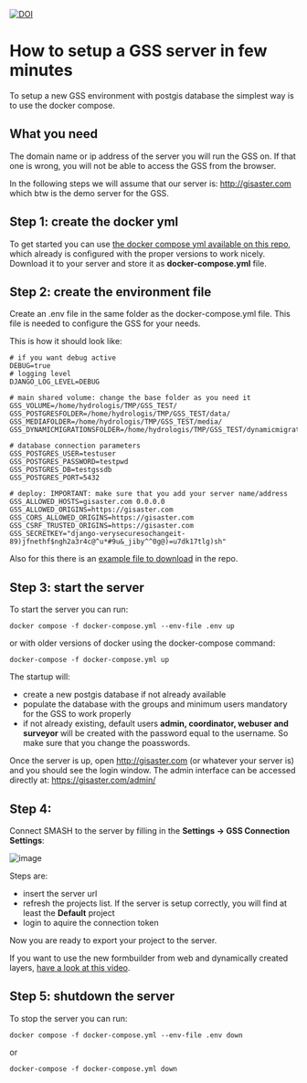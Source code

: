 [![DOI](https://zenodo.org/badge/280122006.svg)](https://zenodo.org/badge/latestdoi/280122006)

# How to setup a GSS server in few minutes

To setup a new GSS environment with postgis database the simplest way is to use the docker compose.

## What you need

The domain name or ip address of the server you will run the GSS on. If that one is wrong, you will
not be able to access the GSS from the browser.

In the following steps we will assume that our server is: http://gisaster.com
which btw is the demo server for the GSS.

## Step 1: create the docker yml 

To get started you can use [the docker compose yml available on this repo](https://github.com/geopaparazzi/GSS/blob/3a5b48c4b93d30e1549aa132f898c2952cc4bc74/docker/docker-compose.yml), 
which already is configured with the proper versions to work nicely.
Download it to your server and store it as **docker-compose.yml** file.

## Step 2: create the environment file

Create an .env file in the same folder as the docker-compose.yml file. This file is needed to configure the GSS for your needs.

This is how it should look like:

```
# if you want debug active
DEBUG=true
# logging level
DJANGO_LOG_LEVEL=DEBUG

# main shared volume: change the base folder as you need it
GSS_VOLUME=/home/hydrologis/TMP/GSS_TEST/
GSS_POSTGRESFOLDER=/home/hydrologis/TMP/GSS_TEST/data/
GSS_MEDIAFOLDER=/home/hydrologis/TMP/GSS_TEST/media/
GSS_DYNAMICMIGRATIONSFOLDER=/home/hydrologis/TMP/GSS_TEST/dynamicmigrations

# database connection parameters
GSS_POSTGRES_USER=testuser
GSS_POSTGRES_PASSWORD=testpwd
GSS_POSTGRES_DB=testgssdb
GSS_POSTGRES_PORT=5432

# deploy: IMPORTANT: make sure that you add your server name/address
GSS_ALLOWED_HOSTS=gisaster.com 0.0.0.0
GSS_ALLOWED_ORIGINS=https://gisaster.com
GSS_CORS_ALLOWED_ORIGINS=https://gisaster.com
GSS_CSRF_TRUSTED_ORIGINS=https://gisaster.com
GSS_SECRETKEY="django-verysecuresochangeit-89)jfnethf$ngh2a3r4c@^u*#9u&_jiby^^0g@)=u7dk17tlg)sh"
```

Also for this there is an [example file to download](https://github.com/geopaparazzi/GSS/blob/master/docker/env.example) in the repo.

## Step 3: start the server

To start the server you can run:

```
docker compose -f docker-compose.yml --env-file .env up
```

or with older versions of docker using the docker-compose command:

```
docker-compose -f docker-compose.yml up
```

The startup will:

* create a new postgis database if not already available
* populate the database with the groups and minimum users mandatory for the GSS to work properly
* if not already existing, default users **admin, coordinator, webuser and surveyor** will be created with the
  password equal to the username. So make sure that you change the poasswords.

Once the server is up, open http://gisaster.com (or whatever your server is) and you should see the login window.
The admin interface can be accessed directly at: https://gisaster.com/admin/

## Step 4: 

Connect SMASH to the server by filling in the **Settings -> GSS Connection Settings**: 

![image](https://github.com/geopaparazzi/GSS/assets/390250/65b94f2f-138d-46fb-8ab0-216c93d3fbc4)

Steps are:

* insert the server url
* refresh the projects list. If the server is setup correctly, you will find at least the **Default** project
* login to aquire the connection token

Now you are ready to export your project to the server.

If you want to use the new formbuilder from web and dynamically created layers, [have a look at this video](https://www.youtube.com/watch?v=lRXou2QnE3s).

## Step 5: shutdown the server

To stop the server you can run:

```
docker compose -f docker-compose.yml --env-file .env down
```

or 

```
docker-compose -f docker-compose.yml down
```


